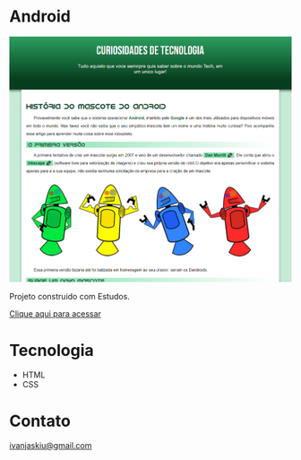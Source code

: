 # Android

![preview](./src/.github/android.png)

Projeto construido com Estudos.

[Clique aqui para acessar](https:///Ivan-Jaskiu.github.io/scr/inde.html/Android)

# Tecnologia
- HTML
- CSS

# Contato
ivanjaskiu@gmail.com
